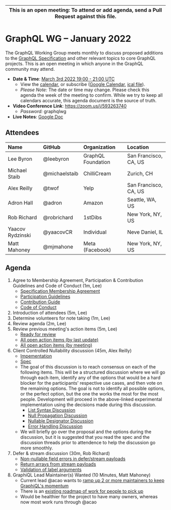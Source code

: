 <!--

Hello! You're welcome to join our working group meeting and add to the agenda
by following these three steps:

   1. Add your name to the list of attendees (in alphabetical order).

      - To respect meeting size, attendees should be relevant to the agenda.
        That means we expect most who join the meeting to participate in
        discussion. If you'd rather just watch, check out our YouTube[1].

      - Please include the organization (or project) you represent, and the
        location (including country code[2]) you expect to be located in during
        the meeting.

      - If you're willing to help take notes, add "✏️" after your name
        (eg. Ada Lovelace ✏). This is hugely helpful!

   2. If relevant, add your topic to the agenda (sorted by expected time).

      - Every agenda item has four parts: 1) the topic, 2) an expected time
        constraint, 3) who's leading the discussion, and 4) a list of any
        relevant links (RFC docs, issues, PRs, presentations, etc). Follow the
        format of existing agenda items.

      - Know what you want to get out of the agenda topic - what feedback do you
        need? What questions do you need answered? Are you looking for consensus
        or just directional feedback?

      - If your topic is a new proposal it's likely an "RFC 0"[3]. The barrier
        of entry for documenting new proposals is intentionally low, writing a
        few sentences about the problem you're trying to solve and the rough
        shape of your proposed solution is normally sufficient.

        You can create a link for this:
          - As an issue against the graphql-wg repo.
          - As a GitHub discussion in the graphql-wg repo.
          - As an RFC document into the rfcs/ folder of the graphql-wg repo.

   3. Review our guidelines and agree to our Spec Membership & CLA.

      - Review and understand our Spec Membership Agreement, Participation &
        Contribution Guidelines, and Code of Conduct. You'll find links to these
        in the first agenda item of every meeting.

      - If this is your first time, our bot will comment on your Pull Request
        with a link to our Spec Membership & CLA. Please follow along and agree
        before your PR is merged.

        Your organization may sign this for all of its members. To set this up,
        please ask operations@graphql.org.

PLEASE TAKE NOTE:

  - By joining this meeting you must agree to the Specification Membership
    Agreement and Code of Conduct.

  - Meetings are recorded and made available on YouTube[1], by joining you
    consent to being recorded.

[1] Youtube: https://www.youtube.com/channel/UCERcwLeheOXp_u61jEXxHMA
[2] Country codes: https://en.wikipedia.org/wiki/List_of_ISO_3166_country_codes#Current_ISO_3166_country_codes
[3] RFC stages: https://github.com/graphql/graphql-spec/blob/main/CONTRIBUTING.md#rfc-contribution-stages

-->

| This is an open meeting: To attend or add agenda, send a Pull Request against this file. |
| --- |


# GraphQL WG – January 2022

The GraphQL Working Group meets monthly to discuss proposed additions to the
[GraphQL Specification][] and other relevant topics to core GraphQL projects.
This is an open meeting in which anyone in the GraphQL community may attend.

- **Date & Time**: [March 3rd 2022 19:00 - 21:00 UTC](https://www.timeanddate.com/worldclock/meetingdetails.html?year=2022&month=3&day=3&hour=19&min=0&sec=0&p1=224&p2=179&p3=136&p4=268&p5=367&p6=438&p7=240&iv=0)
  - View the [calendar][], or subscribe ([Google Calendar][], [ical file][]).
  - *Please Note:* The date or time may change. Please check this agenda the
    week of the meeting to confirm. While we try to keep all calendars accurate,
    this agenda document is the source of truth.
- **Video Conference Link**: https://zoom.us/j/593263740
  - *Password:* graphqlwg
- **Live Notes**: [Google Doc](about:blank)

[GraphQL Specification]: https://github.com/graphql/graphql-spec
[calendar]: https://calendar.google.com/calendar/embed?src=linuxfoundation.org_ik79t9uuj2p32i3r203dgv5mo8%40group.calendar.google.com
[Google Calendar]: https://calendar.google.com/calendar?cid=bGludXhmb3VuZGF0aW9uLm9yZ19pazc5dDl1dWoycDMyaTNyMjAzZGd2NW1vOEBncm91cC5jYWxlbmRhci5nb29nbGUuY29t
[ical file]: https://calendar.google.com/calendar/ical/linuxfoundation.org_ik79t9uuj2p32i3r203dgv5mo8%40group.calendar.google.com/public/basic.ics


## Attendees

| Name               | GitHub          | Organization       | Location
| :----------------- | :-------------- | :----------------- | :-----------------
| Lee Byron          | @leebyron       | GraphQL Foundation | San Francisco, CA, US
| Michael Staib      | @michaelstaib   | ChilliCream        | Zurich, CH
| Alex Reilly        | @twof           | Yelp               | San Francisco, CA, US
| Adron Hall         | @adron          | Amazon             | Seattle, WA, US
| Rob Richard        | @robrichard     | 1stDibs            | New York, NY, US
| Yaacov Rydzinski   | @yaacovCR       | Individual         | Neve Daniel, IL
| Matt Mahoney       | @mjmahone       | Meta (Facebook)    | New York, NY, US

## Agenda

1. Agree to Membership Agreement, Participation & Contribution Guidelines and Code of Conduct (1m, Lee)
   - [Specification Membership Agreement](https://github.com/graphql/foundation)
   - [Participation Guidelines](https://github.com/graphql/graphql-wg#participation-guidelines)
   - [Contribution Guide](https://github.com/graphql/graphql-spec/blob/main/CONTRIBUTING.md)
   - [Code of Conduct](https://github.com/graphql/foundation/blob/master/CODE-OF-CONDUCT.md)
1. Introduction of attendees (5m, Lee)
1. Determine volunteers for note taking (1m, Lee)
1. Review agenda (2m, Lee)
1. Review previous meeting's action items (5m, Lee)
   - [Ready for review](https://github.com/graphql/graphql-wg/issues?q=is%3Aissue+is%3Aopen+label%3A%22Ready+for+review+%F0%9F%99%8C%22+sort%3Aupdated-desc)
   - [All open action items (by last update)](https://github.com/graphql/graphql-wg/issues?q=is%3Aissue+is%3Aopen+label%3A%22Action+item+%3Aclapper%3A%22+sort%3Aupdated-desc)
   - [All open action items (by meeting)](https://github.com/graphql/graphql-wg/projects?query=is%3Aopen+sort%3Aname-asc)
1. Client Controlled Nullability discussion (45m, Alex Reilly)
   - [Impementation](https://github.com/graphql/graphql-js/pull/3418)
   - [Spec](https://github.com/graphql/graphql-spec/pull/895)
   - The goal of this discussion is to reach consensus on each of the following items. This will be a structured discussion where we will go through each item, identify any of the options that would be a hard blocker for the participants' respective use cases, and then vote on the remaining options. The goal is not to identify all possible options, or the perfect option, but the one the works the most for the most people. Development will proceed in the above-linked experimental implementation using the decisions made during this discussion.
      - [List Syntax Discussion](https://github.com/graphql/graphql-wg/discussions/864)
      - [Null Propagation Discussion](https://github.com/graphql/graphql-wg/discussions/866)
      - [Nullable Designator Discussion](https://github.com/graphql/graphql-wg/discussions/893)
      - [Error Handling Discussion](https://github.com/graphql/graphql-wg/discussions/871)
   - We will briefly go over the proposal and the options during the discussion, but it is suggested that you read the spec and the discussion threads prior to attendence to help the discussion go more smoothly.
1. Defer & stream discussion (30m, Rob Richard)
   - [Non-nullable field errors in defer/stream payloads](https://github.com/robrichard/defer-stream-wg/discussions/23)
   - [Return arrays from stream payloads](https://github.com/robrichard/defer-stream-wg/discussions/32)
   - [Validation of label arguments](https://github.com/robrichard/defer-stream-wg/discussions/35)
1. GraphiQL Lead Maintainer(s) Wanted (10 Minutes, Matt Mahoney)
   - Current lead @acao wants to [ramp up 2 or more maintainers to keep GraphiQL's momentum](https://github.com/graphql/graphiql/issues/1956#issuecomment-1040553048)
   - There is an [existing roadmap of work for people to pick up](https://github.com/orgs/graphql/projects/1/views/7)
   - Would be healthier for the project to have many owners, whereas now most work runs through @acao
